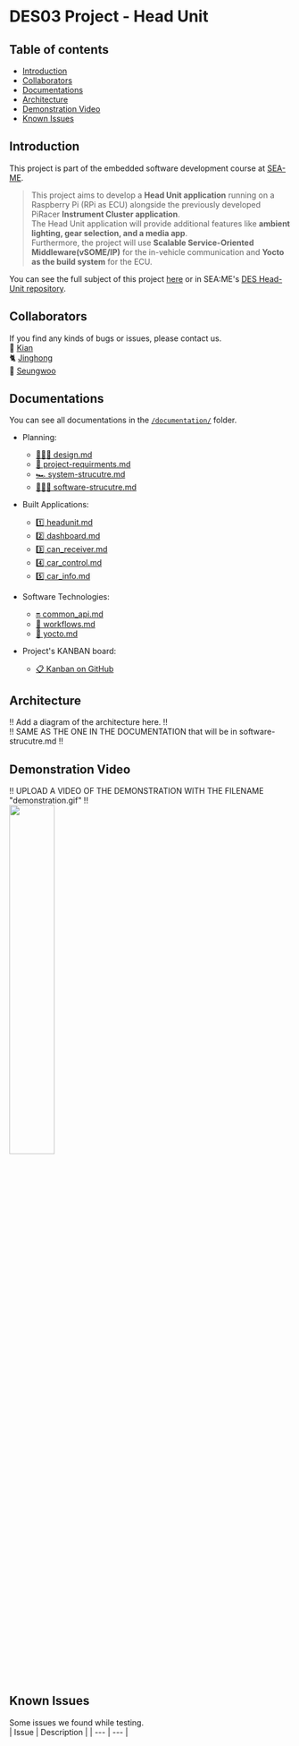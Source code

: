 # DES03 Project - Head Unit

## Table of contents
  - [Introduction](#introduction)
  - [Collaborators](#collaborators)
  - [Documentations](#documentations)
  - [Architecture](#architecture)
  - [Demonstration Video](#demonstration-video)
  - [Known Issues](#known-issues)

## Introduction
This project is part of the embedded software development course at [SEA-ME](https://github.com/SEA-ME).
> This project aims to develop a **Head Unit application** running on a Raspberry Pi (RPi as ECU) alongside the previously developed PiRacer **Instrument Cluster application**. <br> 
The Head Unit application will provide additional features like **ambient lighting, gear selection, and a media app**. <br> 
Furthermore, the project will use **Scalable Service-Oriented Middleware(vSOME/IP)** for the in-vehicle communication and **Yocto as the build system** for the ECU. <br> 

You can see the full subject of this project [here](subject.md) or in SEA:ME's [DES Head-Unit repository](https://github.com/SEA-ME/DES_Head-Unit).

## Collaborators
If you find any kinds of bugs or issues, please contact us. <br>
🦭 [Kian](https://github.com/kianwasabi)       <br>
🐈 [Jinghong](https://github.com/Lagavulin9)   <br> 
🦚 [Seungwoo](https://github.com/SeungWoo-L)   <br>

## Documentations
You can see all documentations in the [`/documentation/`](/documentation/) folder. 

- Planning:
  - [🧑🏽‍🎨 design.md](/documentation/design.md)
  - [📝 project-requirments.md](/documentation/project-requirments.md)
  - [🏎 system-strucutre.md](/documentation/system-strucutre.md)
  - [👨🏽‍💻 software-strucutre.md](/documentation/project-management.md)
- Built Applications:
  - [1️⃣ headunit.md](/documentation/headunit.md)
  - [2️⃣ dashboard.md](/documentation/dashboard.md)
  - [3️⃣ can_receiver.md](/documentation/can_receiver.md)
  - [4️⃣ car_control.md](/documentation/car_control.md)
  - [5️⃣ car_info.md](/documentation/car_info.md)
- Software Technologies:
  - [🔛 common_api.md](/documentation/common_api.md)
  - [🤖 workflows.md](/documentation/workflows.md)
  - [🍪 yocto.md](/documentation/yocto.md)

- Project's KANBAN board: <br>
  - [📋 Kanban on GitHub ](https://github.com/users/Lagavulin9/projects/2)

## Architecture

!! Add a diagram of the architecture here. !! <br>
!! SAME AS THE ONE IN THE DOCUMENTATION that will be in software-strucutre.md !! <br>

## Demonstration Video
!! UPLOAD A VIDEO OF THE DEMONSTRATION WITH THE FILENAME "demonstration.gif" !! <br>
<img src="./documentation/images/demonstration.gif" width="40%" margin="120%">

## Known Issues 
Some issues we found while testing. <br>
| Issue | Description |
| --- | --- |

